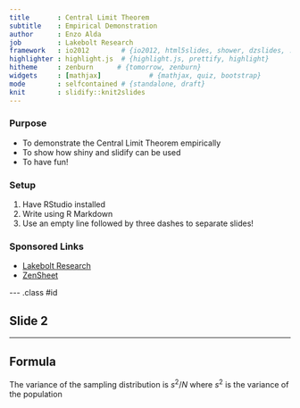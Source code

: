 ```yaml
---
title       : Central Limit Theorem
subtitle    : Empirical Demonstration
author      : Enzo Alda
job         : Lakebolt Research
framework   : io2012        # {io2012, html5slides, shower, dzslides, ...}
highlighter : highlight.js  # {highlight.js, prettify, highlight}
hitheme     : zenburn      # {tomorrow, zenburn}
widgets     : [mathjax]            # {mathjax, quiz, bootstrap}
mode        : selfcontained # {standalone, draft}
knit        : slidify::knit2slides
---
```


### Purpose
* To demonstrate the Central Limit Theorem empirically
* To show how shiny and slidify can be used
* To have fun!

### Setup
1. Have RStudio installed
2. Write using R Markdown
3. Use an empty line followed by three dashes to separate slides!

### Sponsored Links
* <a href="http://www.lakebolt.com/">Lakebolt Research</a>
* <a href="http://www.zensheet.com/">ZenSheet</a>

--- .class #id 

## Slide 2

---

## Formula

The variance of the sampling distribution is <font size="+">$s^2/N$</font> where <font size="+">$s^2$</font> is the variance of the population</font>
